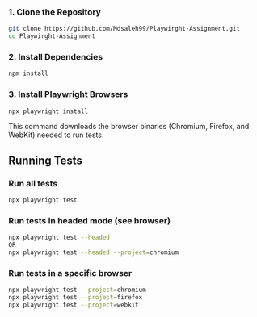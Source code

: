 ### 1. Clone the Repository

```bash
git clone https://github.com/Mdsaleh99/Playwirght-Assignment.git
cd Playwirght-Assignment
```

### 2. Install Dependencies

```bash
npm install
```


### 3. Install Playwright Browsers

```bash
npx playwright install
```

This command downloads the browser binaries (Chromium, Firefox, and WebKit) needed to run tests.

## Running Tests

### Run all tests
```bash
npx playwright test
```

### Run tests in headed mode (see browser)
```bash
npx playwright test --headed
OR
npx playwright test --headed --project=chromium
```

### Run tests in a specific browser
```bash
npx playwright test --project=chromium
npx playwright test --project=firefox
npx playwright test --project=webkit
```

